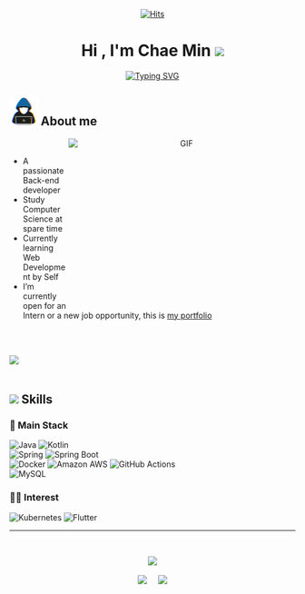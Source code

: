 <div align="center">

[![Hits](https://hits.seeyoufarm.com/api/count/incr/badge.svg?url=https%3A%2F%2Fgithub.com%2FCokeLee777&count_bg=%23EDDC07&title_bg=%23555555&icon=github.svg&icon_color=%23E7E7E7&title=hits&edge_flat=false)](https://github.com/CokeLee777)

</div>

<h1 align="center"><b>Hi , I'm Chae Min </b><img src="https://media.giphy.com/media/hvRJCLFzcasrR4ia7z/giphy.gif" width="35"></h1>

<p align="center">
  <a href="https://git.io/typing-svg"><img src="https://readme-typing-svg.demolab.com?font=Time+New+Roman&size=25&duration=3000&pause=1000&center=true&vCenter=true&width=600&height=100&lines=Backend+Developer;Love+to+Learn+new+tech" alt="Typing SVG" /></a>
</p>
	
## <picture><img src = "./assets/images/about_me.gif" width = 50px></picture> **About me**

<a target="_blank" align="center">
  <img align="right" top="500" height="300" width="400" alt="GIF" src="https://media.giphy.com/media/SWoSkN6DxTszqIKEqv/giphy.gif">
</a>

<br>

- A passionate Back-end developer
- Study Computer Science at spare time
- Currently learning Web Development by Self
- I’m currently open for an Intern or a new job opportunity, this is [my portfolio](https://jjams.notion.site)

<br><br>

<img src="https://user-images.githubusercontent.com/73097560/115834477-dbab4500-a447-11eb-908a-139a6edaec5c.gif"><br><br>

## <img src="https://media2.giphy.com/media/QssGEmpkyEOhBCb7e1/giphy.gif?cid=ecf05e47a0n3gi1bfqntqmob8g9aid1oyj2wr3ds3mg700bl&rid=giphy.gif" width ="25"><b> Skills</b>

<p align="center">

### 📌 Main Stack
  <img alt="Java" src ="https://img.shields.io/badge/Java-007396?style=for-the-badge&logo=Java&logoColor=white">&nbsp;<img alt="Kotlin" src ="https://img.shields.io/badge/Kotlin-7F52FF?style=for-the-badge&logo=Kotlin&logoColor=white"></br>
  <img alt="Spring" src ="https://img.shields.io/badge/Spring-6DB33F?style=for-the-badge&logo=Spring&logoColor=white">&nbsp;<img alt="Spring Boot" src ="https://img.shields.io/badge/Spring Boot-6DB33F?style=for-the-badge&&logo=Spring Boot&logoColor=white"></br>
  <img alt="Docker" src ="https://img.shields.io/badge/Docker-2496ED?style=for-the-badge&logo=Docker&logoColor=white">&nbsp;<img alt="Amazon AWS" src ="https://img.shields.io/badge/Amazon AWS-232F3E?style=for-the-badge&&logo=Amazon AWS&logoColor=white">&nbsp;<img alt="GitHub Actions" src ="https://img.shields.io/badge/GitHub Actions-2088FF?style=for-the-badge&logo=GitHub Actions&logoColor=white"></br>
  <img alt="MySQL" src ="https://img.shields.io/badge/MySQL-4479A1?style=for-the-badge&logo=MySQL&logoColor=white">

### 🏄‍♂️ Interest
  <img alt="Kubernetes" src ="https://img.shields.io/badge/Kubernetes-326CE5?style=for-the-badge&&logo=Kubernetes&logoColor=white">&nbsp;<img alt="Flutter" src ="https://img.shields.io/badge/Flutter-02569B?style=for-the-badge&&logo=Flutter&logoColor=white">

</p>

-----

<br>

<div align="center">

![](http://github-profile-summary-cards.vercel.app/api/cards/profile-details?username=CokeLee777&theme=nord_bright)

![](http://github-profile-summary-cards.vercel.app/api/cards/stats?username=CokeLee777&theme=nord_bright) &nbsp; &nbsp; ![](http://github-profile-summary-cards.vercel.app/api/cards/most-commit-language?username=CokeLee777&theme=nord_bright&exclude=html,css)
  
</div>